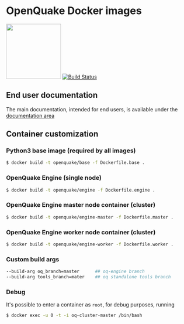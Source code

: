 # OpenQuake Docker images

<img src="https://upload.wikimedia.org/wikipedia/commons/7/79/Docker_%28container_engine%29_logo.png" width="150px"> [![Build Status](https://ci.openquake.org/buildStatus/icon?job=builders/docker-builder)](https://ci.openquake.org/job/builders/docker-builder)

## End user documentation

The main documentation, intended for end users, is available under the [documentation area](../doc/installing/docker.md)


## Container customization

### Python3 base image (required by all images)

```bash
$ docker build -t openquake/base -f Dockerfile.base .
```

### OpenQuake Engine (single node)

```bash
$ docker build -t openquake/engine -f Dockerfile.engine .
```

### OpenQuake Engine master node container (cluster)

```bash
$ docker build -t openquake/engine-master -f Dockerfile.master .
```

### OpenQuake Engine worker node container (cluster)

```bash
$ docker build -t openquake/engine-worker -f Dockerfile.worker .
```

### Custom build args

```bash
--build-arg oq_branch=master      ## oq-engine branch
--build-arg tools_branch=mater    ## oq standalone tools branch
```

### Debug

It's possible to enter a container as `root`, for debug purposes, running

```bash
$ docker exec -u 0 -t -i oq-cluster-master /bin/bash
```
